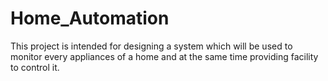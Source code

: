 # Home_Automation
This project is intended for designing a system which will be used to monitor every appliances of a home and at the same time providing facility to control it.
